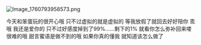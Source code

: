 ![Image_1760793958573.png](https://github.com/user-attachments/assets/68a9a0f7-5bc1-4d25-8b9b-b58dc611eefa)

今天和笨蛋玩的很开心哦 只不过虚拟的就是虚拟的 等我放假了就回去好好陪你 乖哦 我还是爱你的 只不过好感度掉到了99%……剩下的1% 就看你怎么弥补回来喽 很难的哦 甜言蜜语是做不到的哦 如果你真的懂我 就知道该怎么做了